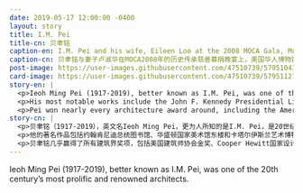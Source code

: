 ```yaml
---
date: 2019-05-17 12:00:00 -0400
layout: story
title: I.M. Pei
title-cn: 贝聿铭
caption-en: I.M. Pei and his wife, Eileen Loo at the 2008 MOCA Gala, Museum of Chinese in America (MOCA) Institutional Archives
caption-cn: 贝聿铭与妻子卢淑华在MOCA2008年的历史传承慈善募捐晚宴上，美国华人博物馆（MOCA）机构档案
post-image: https://user-images.githubusercontent.com/47510739/57951043-03d2b680-78b7-11e9-9cc0-c0fce1fe20f8.jpg
card-image: https://user-images.githubusercontent.com/47510739/57951127-39779f80-78b7-11e9-9399-7307e393af1e.jpg
story-en: |
  <p>Ieoh Ming Pei (1917-2019), better known as I.M. Pei, was one of the 20th century’s most prolific and renowned architects. Born in Guangzhou, he moved to America at age 18 to study architecture at the University of Pennsylvania, MIT, and Harvard. After graduating, he worked as a research scientist for the U.S. government during World War II and was later recruited by real estate developer William Zeckendorf. His work under Zeckendorf quickly transitioned into high profile projects, allowing him to found his own design firm in 1955. By 1960, he begin winning commissions for major independent projects. </p>
  <p>His most notable works include the John F. Kennedy Presidential Library, the East Building of the National Gallery of Art in Washington, and the Museum of Islamic Art in Qatar. In 1989, Pei completed his most famous work – the glass pyramid above the Louvre in Paris, controversial at the time but now one of the city’s most famous landmarks. His style combined modernism, cubism, and Islamic architecture, often utilizing glass and steel and sought after by art museums, corporations, and real estate developers alike.</p>
  <p>Pei won nearly every architecture award around, including the American Institute of Architects Gold Medal, a lifetime achievement award from the Cooper Hewitt National Design Museum, and the Pritzker Prize, the highest honor a living architect can receive – he used his $100,000 prize money from the latter to start a scholarship fund for Chinese students wishing to study architecture in America. In 1992, he was awarded the Presidential Medal of Freedom. Yesterday morning on May 16th, I.M. Pei passed at his Manhattan home at the age of 102. Always striving to produce an “architecture of ideas” that would “stand the test of time,” Pei’s inspirational buildings and legacy will surely do just that.</p>
story-cn: |
  <p>贝聿铭（1917-2019），英文名Ieoh Ming Pei，更为人所知的是I.M. Pei，是20世纪最多产和最著名的建筑师之一。他出生于广州，18岁时移居美国，在宾夕法尼亚大学、麻省理工学院和哈佛大学学习建筑。毕业以后，他在第二次世界大战期间担任美国政府的研究科学家，后来被房地产开发商William Zeckendorf招募。他在Zeckendorf的工作项目很快受到瞩目，于是他在1955年创建了自己的设计公司。到了1960年，他开始赢得主要独立项目的委托合同。</p>
  <p>他的著名作品包括约翰肯尼迪总统图书馆、华盛顿国家美术馆东楼和卡塔尔伊斯兰艺术博物馆。 1989年，贝先生完成了他最著名的作品——巴黎卢浮宫上方的玻璃金字塔，当时备受争议，但现在是该市最著名的地标之一。他的风格结合了现代主义、立体主义和伊斯兰建筑风格，时常使用玻璃和钢铁，并受到艺术博物馆，企业和房地产开发商的追捧。</p>
  <p>贝聿铭几乎赢得了所有建筑界奖项，包括美国建筑师协会金奖、Cooper Hewitt国家设计博物馆的终身成就奖和普利兹克奖，而普利兹克奖是仍健在的建筑师能够获得的最高荣誉——他用这个奖项的10万美元奖金启动了一个奖学金项目，给希望在美国学习建筑的中国学生开设奖学金。1992年，他被授予总统自由勋章。昨天（2019年5月16日）上午，贝老先生在曼哈顿的家中过世，享年102岁。他的一生总是努力创造一种”经得起时间考验”的“建筑理念”，他的那些鼓舞人心的建筑作品和遗产毫无疑问地证明了这一点。 </p>
---
```

Ieoh Ming Pei (1917-2019), better known as I.M. Pei, was one of the 20th century’s most prolific and renowned architects. 
